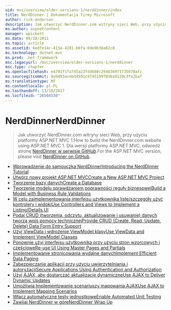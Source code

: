 ```yaml
---
uid: mvc/overview/older-versions-1/nerddinner/index
title: NerdDinner | Dokumentacja firmy Microsoft
author: rick-anderson
description: Jak utworzyć NerdDinner.com witryny sieci Web, przy użyciu platformy ASP.NET MVC 1. Użycie programu ASP.NET MVC 3 odwiedź stronę nerddinner w witrynie GitHub.
ms.author: aspnetcontent
manager: wpickett
ms.date: 09/28/2011
ms.topic: article
ms.assetid: 6edfe14c-415a-4281-b6fa-69e9b38a82c8
ms.technology: dotnet-mvc
ms.prod: .net-framework
msc.legacyurl: /mvc/overview/older-versions-1/nerddinner
msc.type: chapter
ms.openlocfilehash: e4791f1fa7d5a23fdd688c294836971735070afc
ms.sourcegitcommit: 9a9483aceb34591c97451997036a9120c3fe2baf
ms.translationtype: MT
ms.contentlocale: pl-PL
ms.lasthandoff: 11/10/2017
ms.locfileid: "26564530"
---
```

<a name="nerddinner"></a><span data-ttu-id="4a8b0-104">NerdDinner</span><span class="sxs-lookup"><span data-stu-id="4a8b0-104">NerdDinner</span></span>
====================
> <span data-ttu-id="4a8b0-105">Jak utworzyć NerdDinner.com witryny sieci Web, przy użyciu platformy ASP.NET MVC 1.</span><span class="sxs-lookup"><span data-stu-id="4a8b0-105">How to build the NerdDinner.com website using ASP.NET MVC 1.</span></span> <span data-ttu-id="4a8b0-106">Dla wersji platformy ASP.NET MVC, odwiedź stronę [NerdDinner w serwisie GitHub](https://github.com/AspNetMVPSamples/NerdDinner).</span><span class="sxs-lookup"><span data-stu-id="4a8b0-106">For the ASP.NET MVC version, please visit [NerdDinner on GitHub](https://github.com/AspNetMVPSamples/NerdDinner).</span></span>


- [<span data-ttu-id="4a8b0-107">Wprowadzenie do samouczka NerdDinner</span><span class="sxs-lookup"><span data-stu-id="4a8b0-107">Introducing the NerdDinner Tutorial</span></span>](introducing-the-nerddinner-tutorial.md)
- [<span data-ttu-id="4a8b0-108">Utwórz nowy projekt ASP.NET MVC</span><span class="sxs-lookup"><span data-stu-id="4a8b0-108">Create a New ASP.NET MVC Project</span></span>](create-a-new-aspnet-mvc-project.md)
- [<span data-ttu-id="4a8b0-109">Tworzenie bazy danych</span><span class="sxs-lookup"><span data-stu-id="4a8b0-109">Create a Database</span></span>](create-a-database.md)
- [<span data-ttu-id="4a8b0-110">Tworzenie modelu sprawdzaniem poprawności reguły biznesowej</span><span class="sxs-lookup"><span data-stu-id="4a8b0-110">Build a Model with Business Rule Validations</span></span>](build-a-model-with-business-rule-validations.md)
- [<span data-ttu-id="4a8b0-111">W celu zaimplementowania interfejsu użytkownika listę/szczegóły użyć kontrolery i widoki</span><span class="sxs-lookup"><span data-stu-id="4a8b0-111">Use Controllers and Views to Implement a Listing/Details UI</span></span>](use-controllers-and-views-to-implement-a-listingdetails-ui.md)
- [<span data-ttu-id="4a8b0-112">Podaj CRUD (tworzenia, odczytu, aktualizowanie i usuwanie) danych tworzą wpis pomocy technicznej</span><span class="sxs-lookup"><span data-stu-id="4a8b0-112">Provide CRUD (Create, Read, Update, Delete) Data Form Entry Support</span></span>](provide-crud-create-read-update-delete-data-form-entry-support.md)
- [<span data-ttu-id="4a8b0-113">Użyj ViewData i wdrożenie ViewModel klasy</span><span class="sxs-lookup"><span data-stu-id="4a8b0-113">Use ViewData and Implement ViewModel Classes</span></span>](use-viewdata-and-implement-viewmodel-classes.md)
- [<span data-ttu-id="4a8b0-114">Ponownie użyj interfejsu użytkownika przy użyciu stron wzorcowych i częściowe</span><span class="sxs-lookup"><span data-stu-id="4a8b0-114">Re-use UI Using Master Pages and Partials</span></span>](re-use-ui-using-master-pages-and-partials.md)
- [<span data-ttu-id="4a8b0-115">Implementowanie stronicowania wydajne danych</span><span class="sxs-lookup"><span data-stu-id="4a8b0-115">Implement Efficient Data Paging</span></span>](implement-efficient-data-paging.md)
- [<span data-ttu-id="4a8b0-116">Zabezpieczanie aplikacji przy użyciu uwierzytelniania i autoryzacji</span><span class="sxs-lookup"><span data-stu-id="4a8b0-116">Secure Applications Using Authentication and Authorization</span></span>](secure-applications-using-authentication-and-authorization.md)
- [<span data-ttu-id="4a8b0-117">Użyj AJAX, aby dostarczać aktualizacje dynamiczne</span><span class="sxs-lookup"><span data-stu-id="4a8b0-117">Use AJAX to Deliver Dynamic Updates</span></span>](use-ajax-to-deliver-dynamic-updates.md)
- [<span data-ttu-id="4a8b0-118">Umożliwia Implementowanie scenariuszy mapowania AJAX</span><span class="sxs-lookup"><span data-stu-id="4a8b0-118">Use AJAX to Implement Mapping Scenarios</span></span>](use-ajax-to-implement-mapping-scenarios.md)
- [<span data-ttu-id="4a8b0-119">Włącz automatyczne testy jednostkowe</span><span class="sxs-lookup"><span data-stu-id="4a8b0-119">Enable Automated Unit Testing</span></span>](enable-automated-unit-testing.md)
- [<span data-ttu-id="4a8b0-120">Zawijaj NerdDinner w górę</span><span class="sxs-lookup"><span data-stu-id="4a8b0-120">NerdDinner Wrap Up</span></span>](nerddinner-wrap-up.md)
